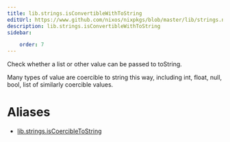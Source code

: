 ```yaml
---
title: lib.strings.isConvertibleWithToString
editUrl: https://www.github.com/nixos/nixpkgs/blob/master/lib/strings.nix#L1272C31
description: lib.strings.isConvertibleWithToString
sidebar:

    order: 7
---
```


Check whether a list or other value can be passed to toString.

Many types of value are coercible to string this way, including int, float,
null, bool, list of similarly coercible values.


# Aliases

- [lib.strings.isCoercibleToString](./reference/lib/strings/lib-strings-isCoercibleToString)


